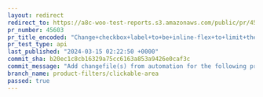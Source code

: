 ```yaml
---
layout: redirect
redirect_to: https://a8c-woo-test-reports.s3.amazonaws.com/public/pr/45603/api/index.html
pr_number: 45603
pr_title_encoded: "Change+checkbox+label+to+be+inline-flex+to+limit+the+width+to+the+content"
pr_test_type: api
last_published: "2024-03-15 02:22:50 +0000"
commit_sha: b20ec1c8cb16329a75cc6163a853a9426e0caf3c
commit_message: "Add changefile(s) from automation for the following project(s): wooco…"
branch_name: product-filters/clickable-area
passed: true
---
```

